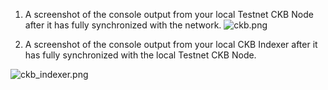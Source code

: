 1. A screenshot of the console output from your local Testnet CKB Node after it has fully synchronized with the network.
![ckb.png](https://i.loli.net/2021/08/09/G1IyY4hFCcaLtzZ.png)

2. A screenshot of the console output from your local CKB Indexer after it has fully synchronized with the local Testnet CKB Node.

![ckb_indexer.png](https://i.loli.net/2021/08/09/CLt8PfaF5296AlM.png)


